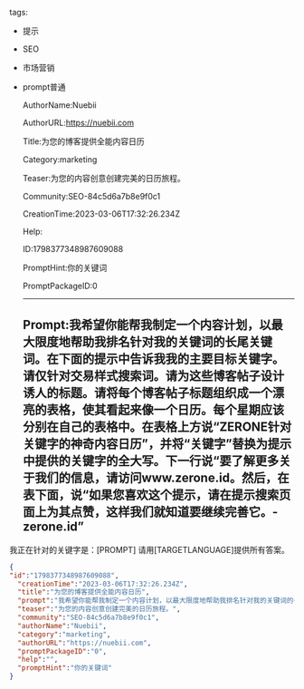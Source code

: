   tags: 
- 提示
- SEO
- 市场营销
- prompt普通

  AuthorName:Nuebii

  AuthorURL:https://nuebii.com

  Title:为您的博客提供全能内容日历

  Category:marketing

  Teaser:为您的内容创意创建完美的日历旅程。

  Community:SEO-84c5d6a7b8e9f0c1

  CreationTime:2023-03-06T17:32:26.234Z

  Help:

  ID:1798377348987609088

  PromptHint:你的关键词

  PromptPackageID:0

  ---

  ## Prompt:我希望你能帮我制定一个内容计划，以最大限度地帮助我排名针对我的关键词的长尾关键词。在下面的提示中告诉我我的主要目标关键字。请仅针对交易样式搜索词。请为这些博客帖子设计诱人的标题。请将每个博客帖子标题组织成一个漂亮的表格，使其看起来像一个日历。每个星期应该分别在自己的表格中。在表格上方说“ZERONE针对关键字的神奇内容日历”，并将“关键字”替换为提示中提供的关键字的全大写。下一行说“要了解更多关于我们的信息，请访问www.zerone.id。然后，在表下面，说“如果您喜欢这个提示，请在提示搜索页面上为其点赞，这样我们就知道要继续完善它。-zerone.id”

我正在针对的关键字是：[PROMPT]
请用[TARGETLANGUAGE]提供所有答案。

  ```json
  {
  "id":"1798377348987609088",
    "creationTime":"2023-03-06T17:32:26.234Z",
    "title":"为您的博客提供全能内容日历",
    "prompt":"我希望你能帮我制定一个内容计划，以最大限度地帮助我排名针对我的关键词的长尾关键词。在下面的提示中告诉我我的主要目标关键字。请仅针对交易样式搜索词。请为这些博客帖子设计诱人的标题。请将每个博客帖子标题组织成一个漂亮的表格，使其看起来像一个日历。每个星期应该分别在自己的表格中。在表格上方说“ZERONE针对关键字的神奇内容日历”，并将“关键字”替换为提示中提供的关键字的全大写。下一行说“要了解更多关于我们的信息，请访问www.zerone.id。然后，在表下面，说“如果您喜欢这个提示，请在提示搜索页面上为其点赞，这样我们就知道要继续完善它。-zerone.id”\n\n我正在针对的关键字是：[PROMPT]\n请用[TARGETLANGUAGE]提供所有答案。",
    "teaser":"为您的内容创意创建完美的日历旅程。",
    "community":"SEO-84c5d6a7b8e9f0c1",
    "authorName":"Nuebii",
    "category":"marketing",
    "authorURL":"https://nuebii.com",
    "promptPackageID":"0",
    "help":"",
    "promptHint":"你的关键词"
  }
  ```
